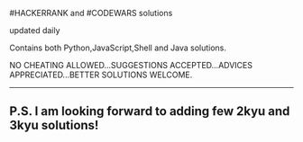 #HACKERRANK and #CODEWARS solutions

updated daily

Contains both Python,JavaScript,Shell and Java solutions.

NO CHEATING ALLOWED...SUGGESTIONS ACCEPTED...ADVICES APPRECIATED...BETTER SOLUTIONS WELCOME.

-----------------------------------------------------------------
P.S. I am looking forward to adding few 2kyu and 3kyu solutions!
-----------------------------------------------------------------
